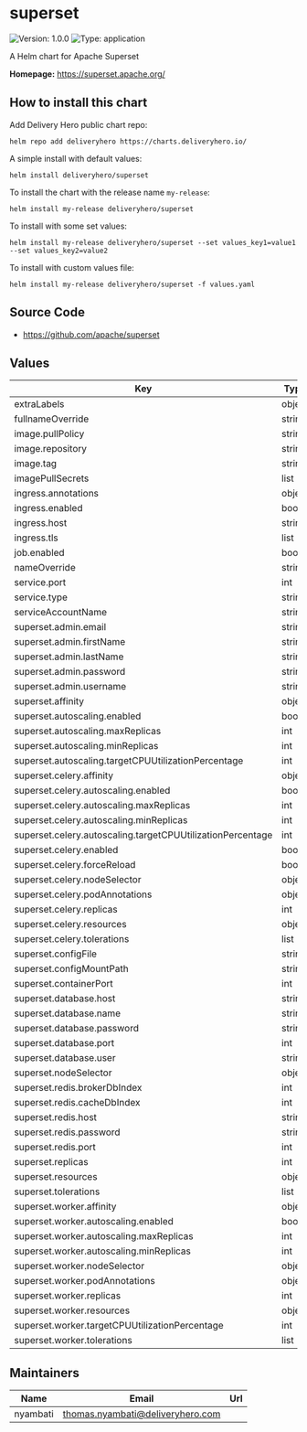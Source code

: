 # superset

![Version: 1.0.0](https://img.shields.io/badge/Version-1.0.0-informational?style=flat-square) ![Type: application](https://img.shields.io/badge/Type-application-informational?style=flat-square)

A Helm chart for Apache Superset

**Homepage:** <https://superset.apache.org/>

## How to install this chart

Add Delivery Hero public chart repo:

```console
helm repo add deliveryhero https://charts.deliveryhero.io/
```

A simple install with default values:

```console
helm install deliveryhero/superset
```

To install the chart with the release name `my-release`:

```console
helm install my-release deliveryhero/superset
```

To install with some set values:

```console
helm install my-release deliveryhero/superset --set values_key1=value1 --set values_key2=value2
```

To install with custom values file:

```console
helm install my-release deliveryhero/superset -f values.yaml
```

## Source Code

* <https://github.com/apache/superset>

## Values

| Key | Type | Default | Description |
|-----|------|---------|-------------|
| extraLabels | object | `{}` |  |
| fullnameOverride | string | `""` |  |
| image.pullPolicy | string | `"IfNotPresent"` |  |
| image.repository | string | `"apache/superset"` |  |
| image.tag | string | `"latest"` |  |
| imagePullSecrets | list | `[]` |  |
| ingress.annotations | object | `{}` |  |
| ingress.enabled | bool | `false` |  |
| ingress.host | string | `nil` |  |
| ingress.tls | list | `[]` |  |
| job.enabled | bool | `false` |  |
| nameOverride | string | `""` |  |
| service.port | int | `80` |  |
| service.type | string | `"ClusterIP"` |  |
| serviceAccountName | string | `nil` |  |
| superset.admin.email | string | `"admin@superset.com"` |  |
| superset.admin.firstName | string | `"superset"` |  |
| superset.admin.lastName | string | `"admin"` |  |
| superset.admin.password | string | `"admin"` |  |
| superset.admin.username | string | `"admin"` |  |
| superset.affinity | object | `{}` |  |
| superset.autoscaling.enabled | bool | `false` |  |
| superset.autoscaling.maxReplicas | int | `10` |  |
| superset.autoscaling.minReplicas | int | `1` |  |
| superset.autoscaling.targetCPUUtilizationPercentage | int | `80` |  |
| superset.celery.affinity | object | `{}` |  |
| superset.celery.autoscaling.enabled | bool | `false` |  |
| superset.celery.autoscaling.maxReplicas | int | `10` |  |
| superset.celery.autoscaling.minReplicas | int | `1` |  |
| superset.celery.autoscaling.targetCPUUtilizationPercentage | int | `80` |  |
| superset.celery.enabled | bool | `false` |  |
| superset.celery.forceReload | bool | `false` |  |
| superset.celery.nodeSelector | object | `{}` |  |
| superset.celery.podAnnotations | object | `{}` |  |
| superset.celery.replicas | int | `1` |  |
| superset.celery.resources | object | `{}` |  |
| superset.celery.tolerations | list | `[]` |  |
| superset.configFile | string | `""` |  |
| superset.configMountPath | string | `"/app/pythonpath"` |  |
| superset.containerPort | int | `8088` |  |
| superset.database.host | string | `nil` |  |
| superset.database.name | string | `nil` |  |
| superset.database.password | string | `nil` |  |
| superset.database.port | int | `5432` |  |
| superset.database.user | string | `nil` |  |
| superset.nodeSelector | object | `{}` |  |
| superset.redis.brokerDbIndex | int | `1` |  |
| superset.redis.cacheDbIndex | int | `0` |  |
| superset.redis.host | string | `nil` |  |
| superset.redis.password | string | `""` |  |
| superset.redis.port | int | `6379` |  |
| superset.replicas | int | `1` |  |
| superset.resources | object | `{}` |  |
| superset.tolerations | list | `[]` |  |
| superset.worker.affinity | object | `{}` |  |
| superset.worker.autoscaling.enabled | bool | `false` |  |
| superset.worker.autoscaling.maxReplicas | int | `10` |  |
| superset.worker.autoscaling.minReplicas | int | `1` |  |
| superset.worker.nodeSelector | object | `{}` |  |
| superset.worker.podAnnotations | object | `{}` |  |
| superset.worker.replicas | int | `1` |  |
| superset.worker.resources | object | `{}` |  |
| superset.worker.targetCPUUtilizationPercentage | int | `80` |  |
| superset.worker.tolerations | list | `[]` |  |

## Maintainers

| Name | Email | Url |
| ---- | ------ | --- |
| nyambati | thomas.nyambati@deliveryhero.com |  |
